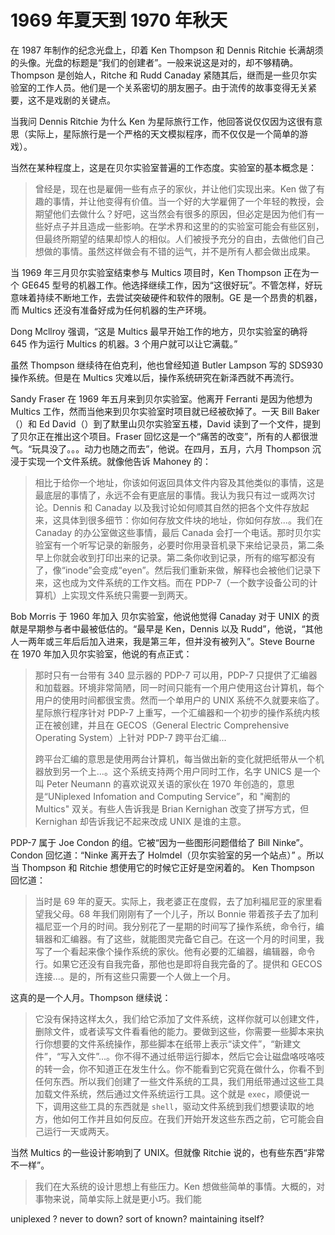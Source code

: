 # 1969 年夏天到 1970 年秋天

在 1987 年制作的纪念光盘上，印着 Ken Thompson 和 Dennis Ritchie 长满胡须的头像。光盘的标题是“我们的创建者”。一般来说这是对的，却不够精确。Thompson 是创始人，Ritche 和 Rudd Canaday 紧随其后，继而是一些贝尔实验室的工作人员。他们是一个关系密切的朋友圈子。由于流传的故事变得无关紧要，这不是戏剧的关键点。

当我问 Dennis Ritchie 为什么 Ken 为星际旅行工作，他回答说仅仅因为这很有意思（实际上，星际旅行是一个严格的天文模拟程序，而不仅仅是一个简单的游戏）。

当然在某种程度上，这是在贝尔实验室普遍的工作态度。实验室的基本概念是：

> 曾经是，现在也是雇佣一些有点子的家伙，并让他们实现出来。Ken 做了有趣的事情，并让他变得有价值。当一个好的大学雇佣了一个年轻的教授，会期望他们去做什么？好吧，这当然会有很多的原因，但必定是因为他们有一些好点子并且造成一些影响。在学术界和这里的的实验室可能会有些区别，但最终所期望的结果却惊人的相似。人们被授予充分的自由，去做他们自己想做的事情。虽然这样做会有不错的运气，并不是所有人都会做出成果。

当 1969 年三月贝尔实验室结束参与 Multics 项目时，Ken Thompson 正在为一个 GE645 型号的机器工作。他选择继续工作，因为“这很好玩”。不管怎样，好玩意味着持续不断地工作，去尝试突破硬件和软件的限制。GE 是一个昂贵的机器，而 Multics 还没有准备好成为任何机器的生产环境。

Dong Mcllroy 强调，“这是 Multics 最早开始工作的地方，贝尔实验室的确将 645 作为运行 Multics 的机器。3 个用户就可以让它满载。”

虽然 Thompson 继续待在伯克利，他也曾经知道 Butler Lampson 写的 SDS930 操作系统。但是在 Multics 灾难以后，操作系统研究在新泽西就不再流行。

Sandy Fraser 在 1969 年五月来到贝尔实验室。他离开 Ferranti 是因为他想为 Multics 工作，然而当他来到贝尔实验室时项目就已经被砍掉了。一天 Bill Baker（）和 Ed David（）到了默里山贝尔实验室五楼，David 读到了一个文件，提到了贝尔正在推出这个项目。Fraser 回忆这是一个“痛苦的改变”，所有的人都很泄气。“玩具没了。。。动力也随之而去”，他说。在四月，五月，六月 Thompson 沉浸于实现一个文件系统。就像他告诉 Mahoney 的：

> 相比于给你一个地址，你该如何返回具体文件内容及其他类似的事情，这是最底层的事情了，永远不会有更底层的事情。我认为我只有过一或两次讨论。Dennis 和 Canaday 以及我讨论如何顺其自然的把各个文件存放起来，这具体到很多细节：你如何存放文件块的地址，你如何存放...。我们在 Canaday 的办公室做这些事情，最后 Canada 会打一个电话。那时贝尔实验室有一个听写记录的新服务，必要时你用录音机录下来给记录员，第二条早上你就会收到打印出来的记录。第二条你收到记录，所有的缩写都没有了，像“inode”会变成“eyen”。然后我们重新来做，解释也会被他们记录下来，这也成为文件系统的工作文档。而在 PDP-7（一个数字设备公司的计算机）上实现文件系统只需要一到两天。

Bob Morris 于 1960 年加入 贝尔实验室，他说他觉得 Canaday 对于 UNIX 的贡献是早期参与者中最被低估的。“最早是 Ken，Dennis 以及 Rudd”，他说，“其他人一两年或三年后后加入进来，我是第三年，但并没有被列入”。Steve Bourne 在 1970 年加入贝尔实验室，他说的有点正式：

> 那时只有一台带有 340 显示器的 PDP-7 可以用，PDP-7 只提供了汇编器和加载器。环境非常简陋，同一时间只能有一个用户使用这台计算机，每个用户的使用时间都很宝贵。然而一个单用户的 UNIX 系统不久就要来临了。星际旅行程序针对 PDP-7 上重写，一个汇编器和一个初步的操作系统内核正在被创建，并且在 GECOS（General Electric Comprehensive Operating System）上针对 PDP-7 跨平台汇编...
>
> 跨平台汇编的意思是使用两台计算机，每当做出新的变化就把纸带从一个机器放到另一个上...。这个系统支持两个用户同时工作，名字 UNICS 是一个叫 Peter Neumann 的喜欢说双关语的家伙在 1970 年创造的，意思是“UNiplexed Infomation and Computing Service”，和 "阉割的 Multics" 双关。有些人告诉我是 Brian Kernighan 改变了拼写方式，但 Kernighan 却告诉我记不起来改成 UNIX 是谁的主意。

PDP-7 属于 Joe Condon 的组。它被“因为一些图形问题借给了 Bill Ninke”。Condon 回忆道：“Ninke 离开去了 Holmdel（贝尔实验室的另一个站点）” 。所以当 Thompson 和 Ritchie 想使用它的时候它正好是空闲着的。
Ken Thompson 回忆道：

> 当时是 69 年的夏天。实际上，我老婆正在度假，去了加利福尼亚的家里看望我父母。68 年我们刚刚有了一个儿子，所以 Bonnie 带着孩子去了加利福尼亚一个月的时间。我分别花了一星期的时间写了操作系统，命令行，编辑器和汇编器。有了这些，就能图灵完备它自己。在这一个月的时间里，我写了一个看起来像个操作系统的家伙。他有必要的汇编器，编辑器，命令行。如果它还没有自我完备，那他也是即将自我完备的了。提供和 GECOS 连接...。是的，所有这些只需要一个人做上一个月。

这真的是一个人月。Thompson 继续说：

> 它没有保持这样太久，我们给它添加了文件系统，这样你就可以创建文件，删除文件，或者读写文件看看他的能力。要做到这些，你需要一些脚本来执行你想要的文件系统操作，那些脚本在纸带上表示“读文件”，“新建文件”，“写入文件”...。你不得不通过纸带运行脚本，然后它会让磁盘咯吱咯吱的转一会，你不知道正在发生什么。你不能看到它究竟在做什么，你看不到任何东西。所以我们创建了一些文件系统的工具，我们用纸带通过这些工具加载文件系统，然后通过文件系统运行工具。这个就是 `exec`，顺便说一下，调用这些工具的东西就是 `shell`，驱动文件系统到我们想要读取的地方，他如何工作并且如何反应。在我们开始开发这些东西之前，它可能会自己运行一天或两天。

当然 Multics 的一些设计影响到了 UNIX。但就像 Ritchie 说的，也有些东西“非常不一样”。

> 我们在大系统的设计思想上有些压力。Ken 想做些简单的事情。大概的，对事物来说，简单实际上就是更小巧。我们能

uniplexed ?
never to down?
sort of known?
maintaining itself?

